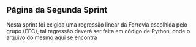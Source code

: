 #
## Página da Segunda Sprint

Nesta sprint foi exigida uma regressão linear da Ferrovia escolhida pelo grupo (EFC), tal regressão deverá ser feita em código de Python, onde o arquivo do mesmo aqui se encontra

